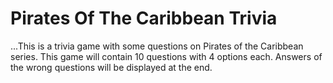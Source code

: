 # Pirates Of The Caribbean Trivia
...This is a trivia game with some questions on Pirates of the Caribbean series. This game will contain 10 questions with 4 options each. Answers of the wrong questions will be displayed at the end.